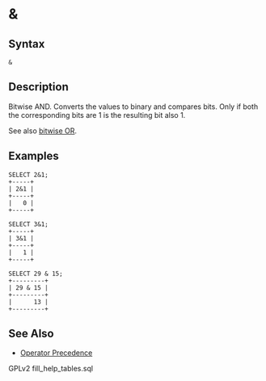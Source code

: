 # &

## Syntax

```
&
```

## Description

Bitwise AND. Converts the values to binary and compares bits. Only if both the corresponding bits are 1 is the resulting bit also 1.

See also [bitwise OR](bitwise-or.md).

## Examples

```
SELECT 2&1;
+-----+
| 2&1 |
+-----+
|   0 |
+-----+

SELECT 3&1;
+-----+
| 3&1 |
+-----+
|   1 |
+-----+

SELECT 29 & 15;
+---------+
| 29 & 15 |
+---------+
|      13 |
+---------+
```

## See Also

* [Operator Precedence](../../../sql-structure/operators/operator-precedence.md)

GPLv2 fill\_help\_tables.sql

